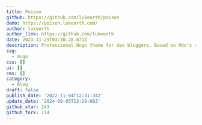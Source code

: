 ```yaml
---
title: Poison
github: https://github.com/lukeorth/poison
demo: https://poison.lukeorth.com/
author: lukeorth
author_link: https://github.com/lukeorth
date: 2023-11-29T03:30:28.671Z
description: Professional Hugo theme for dev bloggers. Based on Mdo's classic Hyde theme.
ssg:
  - Hugo
css: []
ui: []
cms: []
category:
  - Blog
draft: false
publish_date: '2022-11-04T12:51:34Z'
update_date: '2024-09-05T13:29:08Z'
github_star: 243
github_fork: 114
---
```

